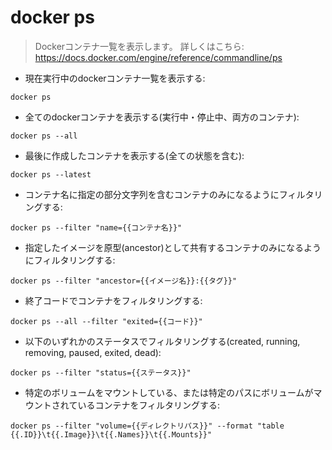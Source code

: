 # docker ps

> Dockerコンテナ一覧を表示します。
> 詳しくはこちら: <https://docs.docker.com/engine/reference/commandline/ps>

- 現在実行中のdockerコンテナ一覧を表示する:

`docker ps`

- 全てのdockerコンテナを表示する(実行中・停止中、両方のコンテナ):

`docker ps --all`

- 最後に作成したコンテナを表示する(全ての状態を含む):

`docker ps --latest`

- コンテナ名に指定の部分文字列を含むコンテナのみになるようにフィルタリングする:

`docker ps --filter "name={{コンテナ名}}"`

- 指定したイメージを原型(ancestor)として共有するコンテナのみになるようにフィルタリングする:

`docker ps --filter "ancestor={{イメージ名}}:{{タグ}}"`

- 終了コードでコンテナをフィルタリングする:

`docker ps --all --filter "exited={{コード}}"`

- 以下のいずれかのステータスでフィルタリングする(created, running, removing, paused, exited, dead):

`docker ps --filter "status={{ステータス}}"`

- 特定のボリュームをマウントしている、または特定のパスにボリュームがマウントされているコンテナをフィルタリングする:

`docker ps --filter "volume={{ディレクトリパス}}" --format "table {{.ID}}\t{{.Image}}\t{{.Names}}\t{{.Mounts}}"`
